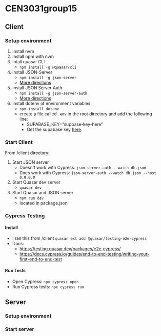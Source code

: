 # CEN3031group15

## Client

### Setup environment

1. Install nvm
2. Install npm with nvm
3. Intall quasar CLI
    - `npm install -g @quasar/cli`
4. Install JSON-Server  
    - `npm install -g json-server`
    - [More directions](https://www.npmjs.com/package/json-server01)
5. Install JSON Server Auth
    - `npm install -g json-server-auth`
    - [More directions](https://www.npmjs.com/package/json-server-auth)
6. Install dotenv of environment variables
    - `npm install dotenv`
    - create a file called `.env` in the root directory and add the following line:
        - SUPABASE_KEY="supbase-key-here"
        - Get the supabase key [here](https://supabase.com/dashboard/project/preudbpdnhcigtnuiuit/settings/api).
    

### Start Client
From /client directory:
1. Start JSON server
    - Doesn't work with Cypress: `json-server-auth --watch db.json`
    - Does work with Cypress: `json-server-auth --watch db.json --host 0.0.0.0`
2. Start Quasar dev server
    - `quasar dev`
3. Start Quasar and JSON server
    - `npm run dev`
    - located in package.json

### Cypress Testing
#### Install 
- I ran this from /client `quasar ext add @quasar/testing-e2e-cypress`
- Docs: 
  - https://testing.quasar.dev/packages/e2e-cypress/
  - https://docs.cypress.io/guides/end-to-end-testing/writing-your-first-end-to-end-test
#### Run Tests
- Open Cypress: `npx cypress open`
- Run Cypress tests: `npx cypress run`


## Server

### Setup environment

### Start server